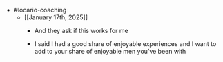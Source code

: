 - #locario-coaching
	 - [[January 17th, 2025]]
		 - And they ask if this works for me

		 - I said I had a good share of enjoyable experiences and I want to add to your share of enjoyable men you’ve been with
